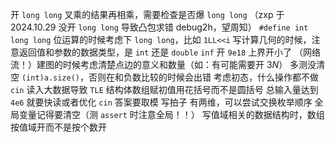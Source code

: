 开 `long long`
叉乘的结果再相乘，需要检查是否爆 `long long`
（zxp 于 2024.10.29 没开 `long long` 导致凸包求错 debug2h，望周知）
`#define int long long`
位运算的时候考虑下 `long long`，比如 `1LL<<i`
写计算几何的时候，注意返回值和参数的数据类型，是 `int` 还是 `double`
`inf` 开 `9e18`
上界开小了
（网络流！）建图的时候考虑清楚点边的意义和数量（如：有可能需要开 $3N$）
多测没清空
`(int)a.size()`，否则在和负数比较的时候会出错
考虑初态，什么操作都不做
`cin` 读入大数据导致 `TLE`
结构体数组赋初值用花括号而不是圆括号
总输入量达到 `4e6` 就要快读或者优化 `cin`
答案要取模
写拍子
有两维，可以尝试交换枚举顺序
全局变量记得要清空（测 `assert` 时注意全局！！）
写值域相关的数据结构时，数组按值域开而不是按个数开
